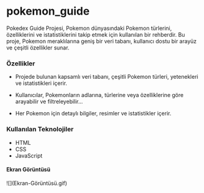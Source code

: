 <h1>pokemon_guide</h1>
Pokedex Guide Projesi, Pokemon dünyasındaki Pokemon türlerini, özelliklerini ve istatistiklerini takip etmek için kullanılan bir rehberdir. Bu proje, Pokemon meraklılarına geniş bir veri tabanı, kullanıcı dostu bir arayüz ve çeşitli özellikler sunar.

<h3>Özellikler</h3>

- Projede bulunan kapsamlı veri tabanı, çeşitli Pokemon türleri, yetenekleri ve istatistikleri içerir.

- Kullanıcılar, Pokemonların adlarına, türlerine veya özelliklerine göre arayabilir ve filtreleyebilir...

- Her Pokemon için detaylı bilgiler, resimler ve istatistikler içerir.

<h3>Kullanılan Teknolojiler</h3>

- HTML
- CSS
- JavaScript

 <h4>Ekran Görüntüsü</h4>
  ![](Ekran-Görüntüsü.gif)
